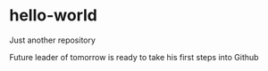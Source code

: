 # hello-world
Just another repository

Future leader of tomorrow is ready to take his first steps into Github
